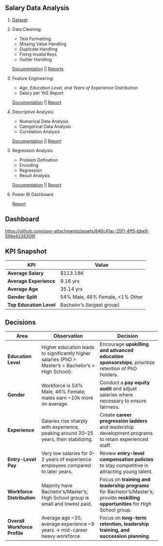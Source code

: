 ## Salary Data Analysis

1. [Dataset](https://github.com/n1sarga/Salary_Data_Analysis/blob/main/Dataset/Salary_Data.xlsx)
2. Data Cleaning:
   <ul>
     <li>Text Formatting</li>
     <li>Missing Value Handling</li>
     <li>Duplicate Handling</li>
     <li>Fixing Invalid Keys</li>
     <li>Outlier Handling</li>
   </ul>
   
   [Documentation](https://github.com/n1sarga/Salary_Data_Analysis/blob/main/Documentation/1.%20Data_Cleaning.md) || [Reports](https://github.com/n1sarga/Salary_Data_Analysis/tree/main/Reports/1.%20Data_Cleaning)
3. Feature Engineering:
   <ul>
     <li><i>Age, Education Level, and Years of Experience</i> Distribution</li>
     <li>Salary per YoE Report</li>
   </ul>
   
   [Documentation](https://github.com/n1sarga/Salary_Data_Analysis/blob/main/Documentation/2.%20Feature_Engineering.md) || [Report](https://github.com/n1sarga/Salary_Data_Analysis/tree/main/Reports/2.%20Feature_Engineering)
4. Descriptive Analysis:
   <ul>
     <li>Numerical Data Analysis</li>
     <li>Categorical Data Analysis</li>
     <li>Correlation Analysis</li>
   </ul>
   
   [Documentation](https://github.com/n1sarga/Salary_Data_Analysis/blob/main/Documentation/3.%20Descriptive_Analysis.md) || [Report](https://github.com/n1sarga/Salary_Data_Analysis/tree/main/Reports/3.%20Descriptive_Analysis)
5. Regression Analysis
   <ul>
     <li>Problem Defination</li>
     <li>Encoding</li>
     <li>Regression</li>
     <li>Result Analysis</li>
   </ul>

   [Documentation](https://github.com/n1sarga/Salary_Data_Analysis/blob/main/Documentation/4.%20Regression_Analysis.md) || [Report](https://github.com/n1sarga/Salary_Data_Analysis/tree/main/Reports/4.%20Regression_Analysis)
6. Power BI Dashboard
   
   [Report](https://github.com/n1sarga/Salary_Data_Analysis/tree/main/Reports/5.%20Power%20BI)
   
## Dashboard
https://github.com/user-attachments/assets/846c41ac-25f1-4ff5-bbe9-598e4226309f

## KPI Snapshot
| KPI                  | Value    |
|-----------------------|----------|
| **Average Salary**    | $113.18K |
| **Average Experience**| 9.16 yrs |
| **Average Age**       | 35.14 yrs|
| **Gender Split**      | 54% Male, 46% Female, <1% Other |
| **Top Education Level** | Bachelor’s (largest group) |

## Decisions
| Area               | Observation | Decision |
|--------------------|-------------|----------|
| **Education Level** | Higher education leads to significantly higher salaries (PhD > Master’s > Bachelor’s > High School). | Encourage **upskilling and advanced education sponsorships**; prioritize retention of PhD holders. |
| **Gender**         | Workforce is 54% Male, 46% Female; males earn ~10k more on average. | Conduct a **pay equity audit** and adjust salaries where necessary to ensure fairness. |
| **Experience**     | Salaries rise sharply with experience, peaking around 20–25 years, then stabilizing. | Create **career progression ladders** and leadership development programs to retain experienced staff. |
| **Entry-Level Pay** | Very low salaries for 0–2 years of experience employees compared to later years. | Review **entry-level compensation policies** to stay competitive in attracting young talent. |
| **Workforce Distribution** | Majority have Bachelor’s/Master’s; High School group is small and lowest paid. | Focus on **training and leadership programs** for Bachelor’s/Master’s; provide **reskilling opportunities** for High School group. |
| **Overall Workforce Profile** | Average age ~35, average experience ~9 years → mid-career heavy workforce. | Focus on **long-term retention, leadership training, and succession planning**. |





